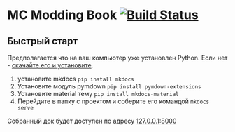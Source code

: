 # MC Modding Book [![Build Status](https://travis-ci.org/mc-modding/book.svg?branch=master)](https://travis-ci.org/mc-modding/book)

## Быстрый старт
Предполагается что на ваш компьютер уже установлен Python. Если нет - [скачайте его и установите](https://www.python.org/downloads/).

1. установите mkdocs
`pip install mkdocs`
2. Установите модуль pymdown
`pip install pymdown-extensions`
3. Установите material тему
`pip install mkdocs-material`
4. Перейдите в папку с проектом и соберите его командой
`mkdocs serve`

Собранный док будет доступен по адресу [127.0.0.1:8000](http://127.0.0.1:8000)
